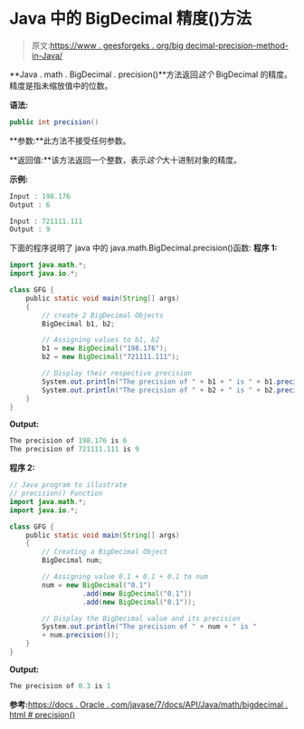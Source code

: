 # Java 中的 BigDecimal 精度()方法

> 原文:[https://www . geesforgeks . org/big decimal-precision-method-in-Java/](https://www.geeksforgeeks.org/bigdecimal-precision-method-in-java/)

**Java . math . BigDecimal . precision()**方法返回*这个* BigDecimal 的精度。精度是指未缩放值中的位数。

**语法:**

```java
public int precision()
```

**参数:**此方法不接受任何参数。

**返回值:**该方法返回一个整数，表示*这个*大十进制对象的精度。

**示例:**

```java
Input : 198.176
Output : 6

Input : 721111.111
Output : 9

```

下面的程序说明了 java 中的 java.math.BigDecimal.precision()函数:
**程序 1:**

```java
import java.math.*;
import java.io.*;

class GFG {
    public static void main(String[] args)
    {
        // create 2 BigDecimal Objects
        BigDecimal b1, b2;

        // Assigning values to b1, b2
        b1 = new BigDecimal("198.176");
        b2 = new BigDecimal("721111.111");

        // Display their respective precision
        System.out.println("The precision of " + b1 + " is " + b1.precision());
        System.out.println("The precision of " + b2 + " is " + b2.precision());
    }
}
```

**Output:**

```java
The precision of 198.176 is 6
The precision of 721111.111 is 9

```

**程序 2:**

```java
// Java program to illustrate
// precision() Function
import java.math.*;
import java.io.*;

class GFG {
    public static void main(String[] args)
    {
        // Creating a BigDecimal Object
        BigDecimal num;

        // Assigning value 0.1 + 0.1 + 0.1 to num
        num = new BigDecimal("0.1")
                  .add(new BigDecimal("0.1"))
                  .add(new BigDecimal("0.1"));

        // Display the BigDecimal value and its precision
        System.out.println("The precision of " + num + " is "
        + num.precision());
    }
}
```

**Output:**

```java
The precision of 0.3 is 1

```

**参考:**[https://docs . Oracle . com/javase/7/docs/API/Java/math/bigdecimal . html # precision()](https://docs.oracle.com/javase/7/docs/api/java/math/BigDecimal.html#precision())